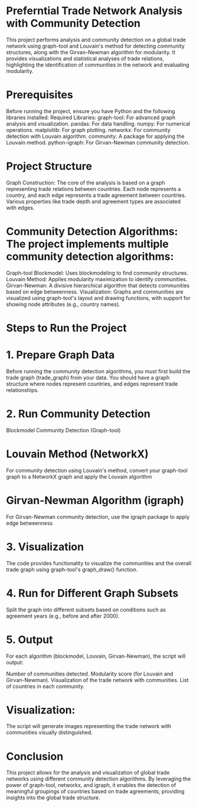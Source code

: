 # Preferntial Trade Network Analysis with Community Detection
This project performs analysis and community detection on a global trade network using graph-tool and Louvain's method for detecting community structures, along with the Girvan-Newman algorithm for modularity. It provides visualizations and statistical analyses of trade relations, highlighting the identification of communities in the network and evaluating modularity.

# Prerequisites
Before running the project, ensure you have Python and the following libraries installed:
Required Libraries:
graph-tool: For advanced graph analysis and visualization.
pandas: For data handling.
numpy: For numerical operations.
matplotlib: For graph plotting.
networkx: For community detection with Louvain algorithm.
community: A package for applying the Louvain method.
python-igraph: For Girvan-Newman community detection.

# Project Structure
Graph Construction: The core of the analysis is based on a graph representing trade relations between countries. Each node represents a country, and each edge represents a trade agreement between countries. Various properties like trade depth and agreement types are associated with edges.

# Community Detection Algorithms: The project implements multiple community detection algorithms:

Graph-tool Blockmodel: Uses blockmodeling to find community structures.
Louvain Method: Applies modularity maximization to identify communities.
Girvan-Newman: A divisive hierarchical algorithm that detects communities based on edge betweenness.
Visualization: Graphs and communities are visualized using graph-tool's layout and drawing functions, with support for showing node attributes (e.g., country names).

# Steps to Run the Project
# 1. Prepare Graph Data
Before running the community detection algorithms, you must first build the trade graph (trade_graph) from your data. You should have a graph structure where nodes represent countries, and edges represent trade relationships.

# 2. Run Community Detection
Blockmodel Community Detection (Graph-tool)

# Louvain Method (NetworkX)
For community detection using Louvain's method, convert your graph-tool graph to a NetworkX graph and apply the Louvain algorithm

# Girvan-Newman Algorithm (igraph)
For Girvan-Newman community detection, use the igraph package to apply edge betweenness

# 3. Visualization
The code provides functionality to visualize the communities and the overall trade graph using graph-tool's graph_draw() function.

# 4. Run for Different Graph Subsets
Split the graph into different subsets based on conditions such as agreement years (e.g., before and after 2000).

# 5. Output
For each algorithm (blockmodel, Louvain, Girvan-Newman), the script will output:

Number of communities detected.
Modularity score (for Louvain and Girvan-Newman).
Visualization of the trade network with communities.
List of countries in each community.

# Visualization:
The script will generate images representing the trade network with communities visually distinguished.

# Conclusion
This project allows for the analysis and visualization of global trade networks using different community detection algorithms. By leveraging the power of graph-tool, networkx, and igraph, it enables the detection of meaningful groupings of countries based on trade agreements, providing insights into the global trade structure.
